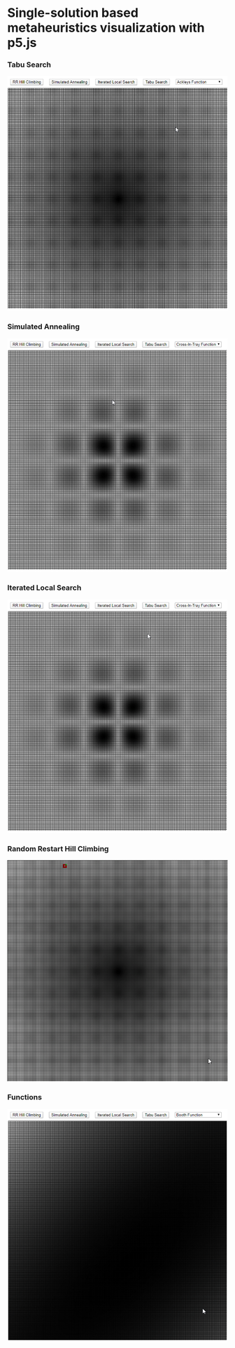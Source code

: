 # Single-solution based metaheuristics visualization with p5.js

 ### Tabu Search
 ![](gif/ts.gif)
 
 ### Simulated Annealing
 ![](gif/sa.gif)

 ### Iterated Local Search 
 ![](gif/ils.gif)
 
 ### Random Restart Hill Climbing
 ![](gif/rrhc.gif)

 ### Functions
 ![](gif/functions.gif)
